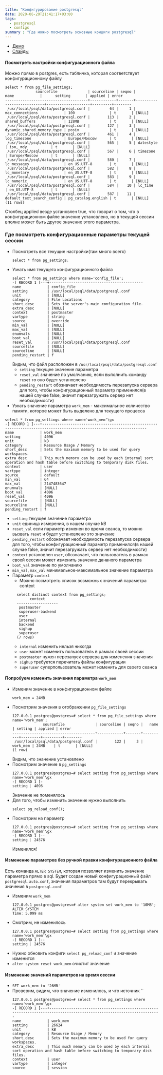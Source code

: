 ```yaml
---
title: "Конфигурирование postgresql"
date: 2020-06-20T21:41:17+03:00
tags:
  - postgresql
  - configs
summary : "Где можно посмотреть основные конфиги postgresql"
---
```


* [Демо](https://edu.postgrespro.ru/dba1/dba1_03_tools_configuration.html)
* [Слайды](https://edu.postgrespro.ru/dba1/dba1_03_tools_configuration.pdf)

#### Посмотреть настройки конфигурационного файла 
Можно прямо в postgres, есть табличка, которая соответствует конфигурационному файлу
```
select * from pg_file_settings;
              sourcefile              | sourceline | seqno |            name            |      setting       | applied | error
--------------------------------------+------------+-------+----------------------------+--------------------+---------+--------
 /usr/local/psql/data/postgresql.conf |         64 |     1 | max_connections            | 100                | t       | [NULL]
 /usr/local/psql/data/postgresql.conf |        113 |     2 | shared_buffers             | 128MB              | t       | [NULL]
 /usr/local/psql/data/postgresql.conf |        127 |     3 | dynamic_shared_memory_type | posix              | t       | [NULL]
 /usr/local/psql/data/postgresql.conf |        461 |     4 | log_timezone               | Europe/Moscow      | t       | [NULL]
 /usr/local/psql/data/postgresql.conf |        565 |     5 | datestyle                  | iso, mdy           | t       | [NULL]
 /usr/local/psql/data/postgresql.conf |        567 |     6 | timezone                   | Europe/Moscow      | t       | [NULL]
 /usr/local/psql/data/postgresql.conf |        580 |     7 | lc_messages                | en_US.UTF-8        | t       | [NULL]
 /usr/local/psql/data/postgresql.conf |        582 |     8 | lc_monetary                | en_US.UTF-8        | t       | [NULL]
 /usr/local/psql/data/postgresql.conf |        583 |     9 | lc_numeric                 | en_US.UTF-8        | t       | [NULL]
 /usr/local/psql/data/postgresql.conf |        584 |    10 | lc_time                    | en_US.UTF-8        | t       | [NULL]
 /usr/local/psql/data/postgresql.conf |        587 |    11 | default_text_search_config | pg_catalog.english | t       | [NULL]
(11 rows)
```
Столбец applied везде установлен true, что говорит о том, что в конфигурационном файле значение установлено, но в текущей сессии вполне может быть другое значение этого параметра.


### Где посмотреть конфигурационные параметры текущей сессии
* Посмотреть все текущие настройки(там много всего)
  ```
  select * from pg_settings;
  ```
* Узнать имя текущего конфигурационного файла  
  ```
  select * from pg_settings where name='config_file';
  -[ RECORD 1 ]---+-------------------------------------------
  name            | config_file
  setting         | /usr/local/psql/data/postgresql.conf
  unit            | [NULL]
  category        | File Locations
  short_desc      | Sets the server's main configuration file.
  extra_desc      | [NULL]
  context         | postmaster
  vartype         | string
  source          | override
  min_val         | [NULL]
  max_val         | [NULL]
  enumvals        | [NULL]
  boot_val        | [NULL]
  reset_val       | /usr/local/psql/data/postgresql.conf
  sourcefile      | [NULL]
  sourceline      | [NULL]
  pending_restart | f
  ```
  Видим, что файл расположен в `/usr/local/psql/data/postgresql.conf`
  * `setting` текущее значение параметра
  * `reset_val` значение по умолчанию, если выполнить команду `reset` то оно будет установлено
  * `pending_restart` обозначает необходимость перезапуска сервера для того, чтобы конфигурационный параметр применился(в нашей случае false, значит перезагружать сервер нет необходимости)
* Узнать значение параметра `work_mem` - максимальное количество памяти, которое может быть выделено для текущего процесса
```
select * from pg_settings where name='work_mem'\gx
-[ RECORD 1 ]---+----------------------------------------------------------------------------------------------------------------------
name            | work_mem
setting         | 4096
unit            | kB
category        | Resource Usage / Memory
short_desc      | Sets the maximum memory to be used for query workspaces.
extra_desc      | This much memory can be used by each internal sort operation and hash table before switching to temporary disk files.
context         | user
vartype         | integer
source          | default
min_val         | 64
max_val         | 2147483647
enumvals        | [NULL]
boot_val        | 4096
reset_val       | 4096
sourcefile      | [NULL]
sourceline      | [NULL]
pending_restart | f
```
  * `setting` текущее значение параметра
  * `unit` единица измерения, в нашем случае kB
  * `reset_val` если параметр изменен во время сеанса, то можно вызвать `reset` и будет установлено это значение
  * `pending_restart` обозначает необходимость перезапуска сервера для того, чтобы конфигурационный параметр применился(в нашей случае false, значит перезагружать сервер нет необходимости)
  * `context` установлен `user`, обозначает, что пользователь в рамках своей сессии может изменить значение дананого параметра
  * `boot_val` значение по умолчанию
  * `min_val`, `max_val` минимальное-максимальное значение параметра
* Параметр `context`
  * Можно посмотреть список возможных значений параметра context
  ```
    select distinct context from pg_settings;
          context
    -------------------
     postmaster
     superuser-backend
     user
     internal
     backend
     sighup
     superuser
    (7 rows)
  ```
    * `internal` изменить нельзя никогда
    * `user` может изменить пользователь в рамках своей сессии
    * `postmaster` нужен перезапуск сервера для изменения значения
    * `sighup` требуется перечитать файлы конфигурации
    * `superuser` суперпользователь может изменить для своего сеанса

#### Попробуем изменить значения параметра `work_mem`
* Изменим значение в конфигурационном файле
  ```
  work_mem = 24MB
  ```
* Посмотрим значения в отображении `pg_file_settings`
  ```
  127.0.0.1 postgres@postgres=# select * from pg_file_settings where name='work_mem';
                sourcefile              | sourceline | seqno |   name   | setting | applied | error
  --------------------------------------+------------+-------+----------+---------+---------+--------
   /usr/local/psql/data/postgresql.conf |        122 |     3 | work_mem | 24MB    | t       | [NULL]
  (1 row)
  ```
  Видим, что значение установлено
* Посмотрим значение в `pg_settings`
  ```
  127.0.0.1 postgres@postgres=# select setting from pg_settings where name='work_mem'\gx
  -[ RECORD 1 ]-
  setting | 4096
  ```
  Значение не поменялось
* Для того, чтобы изменить значение нужно выполнить  
  ```
  select pg_reload_conf();
  ```
* Посмотрим на параметр
  ```
  127.0.0.1 postgres@postgres=# select setting from pg_settings where name='work_mem'\gx
  -[ RECORD 1 ]--
  setting | 24576
  ```
  Изменился!
 
#### Изменение параметров без ручной правки конфигурационного файла 
Есть команда `ALTER SYSTEM`, которая позволяет изменить значение параметра прямо в sql. Будет создан новый конфигурационный файл `postgresql.auto.conf`, значения параметров там будут перекрывать значения в `postgresql.conf`
* Изменим `work_mem`
  ```
  127.0.0.1 postgres@postgres=# alter system set work_mem to '10MB';
  ALTER SYSTEM
  Time: 5.099 ms
  ```
* Смотрим, не изменилось
  ```
  127.0.0.1 postgres@postgres=# select setting from pg_settings where name='work_mem'\gx
  -[ RECORD 1 ]--
  setting | 24576
  ```
* Нужно обновить конфиги `select pg_reload_conf` и значение изменится
* `alter system reset work_mem` очистит значение

#### Изменение значений параметров на время сессии
* `SET work_mem to '26MB'`
* Проверим, видим, что значение изменилось, и что источник ``
  ```
  127.0.0.1 postgres@postgres=# select * from pg_settings where name='work_mem'\gx
  -[ RECORD 1 ]---+----------------------------------------------------------------------------------------------------------------------
  name            | work_mem
  setting         | 26624
  unit            | kB
  category        | Resource Usage / Memory
  short_desc      | Sets the maximum memory to be used for query workspaces.
  extra_desc      | This much memory can be used by each internal sort operation and hash table before switching to temporary disk files.
  context         | user
  vartype         | integer
  source          | session
  ```

